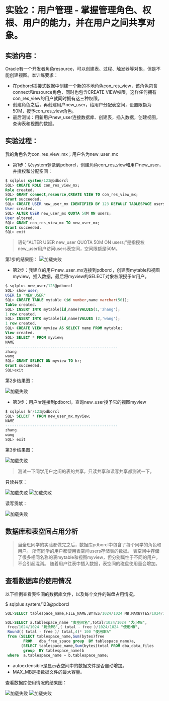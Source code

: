 # 实验2：用户管理 - 掌握管理角色、权根、用户的能力，并在用户之间共享对象。

## 实验内容：
Oracle有一个开发者角色resource，可以创建表、过程、触发器等对象，但是不能创建视图。本训练要求：
- 在pdborcl插接式数据中创建一个新的本地角色con_res_view，该角色包含connect和resource角色，同时也包含CREATE VIEW权限，这样任何拥有con_res_view的用户就同时拥有这三种权限。
- 创建角色之后，再创建用户new_user，给用户分配表空间，设置限额为50M，授予con_res_view角色。
- 最后测试：用新用户new_user连接数据库、创建表，插入数据，创建视图，查询表和视图的数据。

## 实验过程：

我的角色名为con_res_view_mx；用户名为new_user_mx

- 第1步：以system登录到pdborcl，创建角色con_res_view和用户new_user，并授权和分配空间：

```sql
$ sqlplus system/123@pdborcl
SQL> CREATE ROLE con_res_view_mx;
Role created.
SQL> GRANT connect,resource,CREATE VIEW TO con_res_view_mx;
Grant succeeded.
SQL> CREATE USER new_user_mx IDENTIFIED BY 123 DEFAULT TABLESPACE users TEMPORARY TABLESPACE temp;
User created.
SQL> ALTER USER new_user_mx QUOTA 50M ON users;
User altered.
SQL> GRANT con_res_view_mx TO new_user_mx;
Grant succeeded.
SQL> exit
```
> 语句“ALTER USER new_user QUOTA 50M ON users;”是指授权new_user用户访问users表空间，空间限额是50M。

第1步的结果图：
![加载失败](https://github.com/mxbox2/oracle/blob/master/test2/%E7%AC%AC%E4%B8%80%E6%AD%A5.png?raw=true)

- 第2步：我建立的用户new_user_mx连接到pdborcl，创建表mytable和视图myview，插入数据，最后将myview的SELECT对象权限授予hr用户。

```sql
$ sqlplus new_user/123@pdborcl
SQL> show user;
USER is "NEW_USER"
SQL> CREATE TABLE mytable (id number,name varchar(50));
Table created.
SQL> INSERT INTO mytable(id,name)VALUES(1,'zhang');
1 row created.
SQL> INSERT INTO mytable(id,name)VALUES (2,'wang');
1 row created.
SQL> CREATE VIEW myview AS SELECT name FROM mytable;
View created.
SQL> SELECT * FROM myview;
NAME
--------------------------------------------------
zhang
wang
SQL> GRANT SELECT ON myview TO hr;
Grant succeeded.
SQL>exit
```

第2步结果图：

![加载失败](https://github.com/mxbox2/oracle/blob/master/test2/%E7%AC%AC%E4%BA%8C%E6%AD%A5.png?raw=true)

- 第3步：用户hr连接到pdborcl，查询new_user授予它的视图myview

```sql
$ sqlplus hr/123@pdborcl
SQL> SELECT * FROM new_user_mx.myview;
NAME
--------------------------------------------------
zhang
wang
SQL> exit
```
第3步结果图：

![加载失败](https://github.com/mxbox2/oracle/blob/master/test2/%E7%AC%AC%E4%B8%89%E6%AD%A5.png?raw=true)
> 测试一下同学用户之间的表的共享，只读共享和读写共享都测试一下。

只读共享：

![加载失败](https://github.com/mxbox2/oracle/blob/master/test2/%E5%8F%AA%E8%AF%BB%E6%8E%88%E6%9D%83.png?raw=true)
![加载失败](https://github.com/mxbox2/oracle/blob/master/test2/%E5%8F%AA%E8%AF%BB%E6%8E%88%E6%9D%832.png?raw=true)

读写贡献：

![加载失败](./读写授权.png)

## 数据库和表空间占用分析

> 当全班同学的实验都做完之后，数据库pdborcl中包含了每个同学的角色和用户。
> 所有同学的用户都使用表空间users存储表的数据。
> 表空间中存储了很多相同名称的表mytable和视图myview，但分别属性于不同的用户，不会引起混淆。
> 随着用户往表中插入数据，表空间的磁盘使用量会增加。

## 查看数据库的使用情况

以下样例查看表空间的数据库文件，以及每个文件的磁盘占用情况。

$ sqlplus system/123@pdborcl
```sql
SQL>SELECT tablespace_name,FILE_NAME,BYTES/1024/1024 MB,MAXBYTES/1024/1024 MAX_MB,autoextensible FROM dba_data_files  WHERE  tablespace_name='USERS';

SQL>SELECT a.tablespace_name "表空间名",Total/1024/1024 "大小MB",
 free/1024/1024 "剩余MB",( total - free )/1024/1024 "使用MB",
 Round(( total - free )/ total,4)* 100 "使用率%"
 from (SELECT tablespace_name,Sum(bytes)free
        FROM   dba_free_space group  BY tablespace_name)a,
       (SELECT tablespace_name,Sum(bytes)total FROM dba_data_files
        group  BY tablespace_name)b
 where  a.tablespace_name = b.tablespace_name;
```
- autoextensible是显示表空间中的数据文件是否自动增加。
- MAX_MB是指数据文件的最大容量。

查看数据库使用情况的结果图：

![加载失败](https://github.com/mxbox2/oracle/blob/master/test2/%E6%9F%A5%E7%9C%8B%E6%95%B0%E6%8D%AE%E5%BA%93%E4%BD%BF%E7%94%A8%E6%83%85%E5%86%B5.png?raw=true)
![加载失败](https://github.com/mxbox2/oracle/blob/master/test2/%E6%9F%A5%E7%9C%8B%E6%95%B0%E6%8D%AE%E5%BA%93%E7%9A%84%E4%BD%BF%E7%94%A8%E6%83%85%E5%86%B52.png?raw=true)
